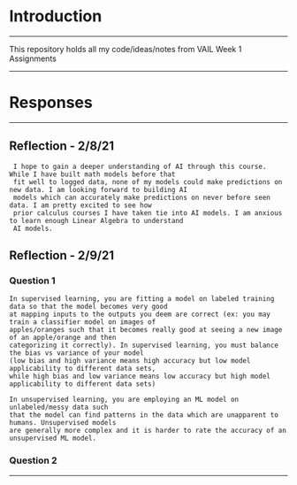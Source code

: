 # Introduction
___
This repository holds all my code/ideas/notes from VAIL Week 1 Assignments
___
# Responses
___
## Reflection - 2/8/21

     I hope to gain a deeper understanding of AI through this course. While I have built math models before that
     fit well to logged data, none of my models could make predictions on new data. I am looking forward to building AI
     models which can accurately make predictions on never before seen data. I am pretty excited to see how
     prior calculus courses I have taken tie into AI models. I am anxious to learn enough Linear Algebra to understand
     AI models.

## Reflection - 2/9/21

### Question 1
    In supervised learning, you are fitting a model on labeled training data so that the model becomes very good 
    at mapping inputs to the outputs you deem are correct (ex: you may train a classifier model on images of 
    apples/oranges such that it becomes really good at seeing a new image of an apple/orange and then 
    categorizing it correctly). In supervised learning, you must balance the bias vs variance of your model 
    (low bias and high variance means high accuracy but low model applicability to different data sets, 
    while high bias and low variance means low accuracy but high model applicability to different data sets)

    In unsupervised learning, you are employing an ML model on unlabeled/messy data such 
    that the model can find patterns in the data which are unapparent to humans. Unsupervised models 
    are generally more complex and it is harder to rate the accuracy of an unsupervised ML model.
### Question 2
___
